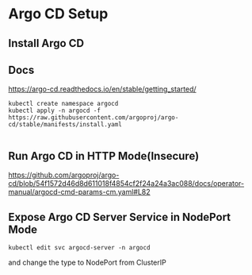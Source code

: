 # Argo CD Setup

## Install Argo CD

## Docs
https://argo-cd.readthedocs.io/en/stable/getting_started/

```
kubectl create namespace argocd
kubectl apply -n argocd -f https://raw.githubusercontent.com/argoproj/argo-cd/stable/manifests/install.yaml


```

## Run Argo CD in HTTP Mode(Insecure)

https://github.com/argoproj/argo-cd/blob/54f1572d46d8d611018f4854cf2f24a24a3ac088/docs/operator-manual/argocd-cmd-params-cm.yaml#L82

## Expose Argo CD Server Service in NodePort Mode

```
kubectl edit svc argocd-server -n argocd
```

and change the type to NodePort from ClusterIP

